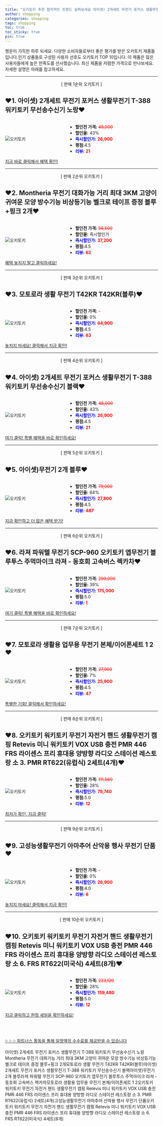 ```yaml
---
title: "오키토키 추천 합리적인 트렌드 살펴보세요 아이셋) 2개세트 무전기 포커스 생활무전기"
author: shopping
categories: shopping
tags: shopping
toc: true
toc_sticky: true
pin: true
---
```

행운이 가득한 하루 되세요. 다양한 소비자들로부터 좋은 평가를 받은 오키토키 제품들입니다.인기 상품들로 구성된 사용자 선호도 오키토키 TOP 10입니다. 이 제품은 많은 사용자들에게 높은 만족도를 선사했습니다. 최신 제품을 저렴한 가격으로 만나보세요. 자세한 설명은 아래를 참고하세요.

---
<p class="toplist" style="margin: 0 auto; display: block; width: fit-content;">[ 판매 1순위 오키토키 ]</p>

<h2><strong>❤️1. 아이셋) 2개세트 무전기 포커스 생활무전기 T-388 워키토키 무선송수신기 노랑❤️</strong></h2>

<div style="display: flex; align-items: center;">
    <div style="flex: 0.4;">
        <img src="https://thumbnail9.coupangcdn.com/thumbnails/remote/230x230ex/image/vendor_inventory/c979/8c939ba55651aadf1b0590188987536dacf54013a4cc32a63ca01d1eaec6.jpg" alt="오키토키" style="max-width: 100%;">
    </div>
    <div style="flex: 0.6; margin-left: 10px;">
        <ul>
            <li><strong>할인전 가격:</strong> <del style="color: red;">48,000</del></li>
            <li><strong>할인율:</strong> 43%</li>
            <li><span style='color:blue'><strong>즉시할인가:</strong></span> <span style='color:red'><strong>26,900</strong></span></li>
            <li><strong>평점:</strong>4.5</li>
            <li><span style='color:blue'><strong>리뷰:</strong></span> <span style='color:red'><strong>21</strong></span></li>
        </ul>
    </div>
</div>
<div class="center">
    <a href="https://William4Davisa.github.io?lptag=AF9450613&subid=githubio&pageKey=7831914026&traceid=V0-153&itemId=21302066942&vendorItemId=90270605385" class="myButton">
        지금 바로 클릭해서 혜택 확인!
    </a>
</div>


---
<p class="toplist" style="margin: 0 auto; display: block; width: fit-content;">[ 판매 2순위 오키토키 ]</p>

<h2><strong>❤️2. Montheria 무전기 대화가능 거리 최대 3KM 고양이 귀여운 모양 방수기능 비상등기능 벨크로 테이프 증정 블루+핑크 2개❤️</strong></h2>

<div style="display: flex; align-items: center;">
    <div style="flex: 0.4;">
        <img src="https://thumbnail7.coupangcdn.com/thumbnails/remote/230x230ex/image/vendor_inventory/8356/af7f8500b89a7a57086dd2e0badcef65cb7659ec072423a506fae45c619c.jpg" alt="오키토키" style="max-width: 100%;">
    </div>
    <div style="flex: 0.6; margin-left: 10px;">
        <ul>
            <li><strong>할인전 가격:</strong> <del style="color: red;">56,500</del></li>
            <li><strong>할인율:</strong> 즉시할인가</li>
            <li><span style='color:blue'><strong>즉시할인가:</strong></span> <span style='color:red'><strong>37,200</strong></span></li>
            <li><strong>평점:</strong>4.5</li>
            <li><span style='color:blue'><strong>리뷰:</strong></span> <span style='color:red'><strong>62</strong></span></li>
        </ul>
    </div>
</div>
<div class="center">
    <a href="https://William4Davisa.github.io?lptag=AF9450613&subid=githubio&pageKey=6072228856&traceid=V0-153&itemId=11215980657&vendorItemId=84526170785" class="myButton">
        혜택 놓치지 말고 클릭하세요!
    </a>
</div>


---
<p class="toplist" style="margin: 0 auto; display: block; width: fit-content;">[ 판매 3순위 오키토키 ]</p>

<h2><strong>❤️3. 모토로라 생활 무전기 T42KR T42KR(블루)❤️</strong></h2>

<div style="display: flex; align-items: center;">
    <div style="flex: 0.4;">
        <img src="https://thumbnail9.coupangcdn.com/thumbnails/remote/230x230ex/image/retail/images/2020/11/05/15/6/6835cbca-09a8-4fe2-a4e6-b60fce6bf7be.jpg" alt="오키토키" style="max-width: 100%;">
    </div>
    <div style="flex: 0.6; margin-left: 10px;">
        <ul>
            <li><strong>할인전 가격:</strong> <del style="color: red;">-</del></li>
            <li><strong>할인율:</strong> 0%</li>
            <li><span style='color:blue'><strong>즉시할인가:</strong></span> <span style='color:red'><strong>64,900</strong></span></li>
            <li><strong>평점:</strong>4.5</li>
            <li><span style='color:blue'><strong>리뷰:</strong></span> <span style='color:red'><strong>63</strong></span></li>
        </ul>
    </div>
</div>
<div class="center">
    <a href="https://William4Davisa.github.io?lptag=AF9450613&subid=githubio&pageKey=1609811614&traceid=V0-153&itemId=2749327188&vendorItemId=72081184150" class="myButton">
        놓치지 마세요! 클릭해서 지금 확인!
    </a>
</div>


---
<p class="toplist" style="margin: 0 auto; display: block; width: fit-content;">[ 판매 4순위 오키토키 ]</p>

<h2><strong>❤️4. 아이셋) 2개세트 무전기 포커스 생활무전기 T-388 워키토키 무선송수신기 블랙❤️</strong></h2>

<div style="display: flex; align-items: center;">
    <div style="flex: 0.4;">
        <img src="https://thumbnail9.coupangcdn.com/thumbnails/remote/230x230ex/image/vendor_inventory/c979/8c939ba55651aadf1b0590188987536dacf54013a4cc32a63ca01d1eaec6.jpg" alt="오키토키" style="max-width: 100%;">
    </div>
    <div style="flex: 0.6; margin-left: 10px;">
        <ul>
            <li><strong>할인전 가격:</strong> <del style="color: red;">48,000</del></li>
            <li><strong>할인율:</strong> 43%</li>
            <li><span style='color:blue'><strong>즉시할인가:</strong></span> <span style='color:red'><strong>26,900</strong></span></li>
            <li><strong>평점:</strong>4.5</li>
            <li><span style='color:blue'><strong>리뷰:</strong></span> <span style='color:red'><strong>21</strong></span></li>
        </ul>
    </div>
</div>
<div class="center">
    <a href="https://William4Davisa.github.io?lptag=AF9450613&subid=githubio&pageKey=7831914026&traceid=V0-153&itemId=21302066944&vendorItemId=90270605409" class="myButton">
        여기 클릭! 특별 혜택을 바로 확인하세요!
    </a>
</div>


---
<p class="toplist" style="margin: 0 auto; display: block; width: fit-content;">[ 판매 5순위 오키토키 ]</p>

<h2><strong>❤️5. 아이셋)무전기 2개 블루❤️</strong></h2>

<div style="display: flex; align-items: center;">
    <div style="flex: 0.4;">
        <img src="https://thumbnail9.coupangcdn.com/thumbnails/remote/230x230ex/image/vendor_inventory/c979/8c939ba55651aadf1b0590188987536dacf54013a4cc32a63ca01d1eaec6.jpg" alt="오키토키" style="max-width: 100%;">
    </div>
    <div style="flex: 0.6; margin-left: 10px;">
        <ul>
            <li><strong>할인전 가격:</strong> <del style="color: red;">79,000</del></li>
            <li><strong>할인율:</strong> 64%</li>
            <li><span style='color:blue'><strong>즉시할인가:</strong></span> <span style='color:red'><strong>27,800</strong></span></li>
            <li><strong>평점:</strong>4.5</li>
            <li><span style='color:blue'><strong>리뷰:</strong></span> <span style='color:red'><strong>487</strong></span></li>
        </ul>
    </div>
</div>
<div class="center">
    <a href="https://William4Davisa.github.io?lptag=AF9450613&subid=githubio&pageKey=7706373490&traceid=V0-153&itemId=21178500464&vendorItemId=88239937305" class="myButton">
        지금 확인하고 더 많은 혜택 받기!
    </a>
</div>


---
<p class="toplist" style="margin: 0 auto; display: block; width: fit-content;">[ 판매 6순위 오키토키 ]</p>

<h2><strong>❤️6. 라져 파워텔 무전기 SCP-960 오키토키 앱무전기 블루투스 주먹마이크 라져 - 동호회 고속버스 렉카차❤️</strong></h2>

<div style="display: flex; align-items: center;">
    <div style="flex: 0.4;">
        <img src="https://thumbnail10.coupangcdn.com/thumbnails/remote/230x230ex/image/vendor_inventory/61ff/f54c8de2bfe507cf339f5c55d3879aab174213d478bd95c16566730f7e36.jpg" alt="오키토키" style="max-width: 100%;">
    </div>
    <div style="flex: 0.6; margin-left: 10px;">
        <ul>
            <li><strong>할인전 가격:</strong> <del style="color: red;">290,000</del></li>
            <li><strong>할인율:</strong> 39%</li>
            <li><span style='color:blue'><strong>즉시할인가:</strong></span> <span style='color:red'><strong>175,000</strong></span></li>
            <li><strong>평점:</strong>5.0</li>
            <li><span style='color:blue'><strong>리뷰:</strong></span> <span style='color:red'><strong>1</strong></span></li>
        </ul>
    </div>
</div>
<div class="center">
    <a href="https://William4Davisa.github.io?lptag=AF9450613&subid=githubio&pageKey=207176500&traceid=V0-153&itemId=612805027&vendorItemId=4607885514" class="myButton">
        여기 클릭! 특별 혜택을 바로 확인하세요!
    </a>
</div>


---
<p class="toplist" style="margin: 0 auto; display: block; width: fit-content;">[ 판매 7순위 오키토키 ]</p>

<h2><strong>❤️7. 모토로라 생활용 업무용 무전기 본체/이어폰세트 1 2❤️</strong></h2>

<div style="display: flex; align-items: center;">
    <div style="flex: 0.4;">
        <img src="https://thumbnail9.coupangcdn.com/thumbnails/remote/230x230ex/image/vendor_inventory/b205/5f9d0b572fe57da228fb41efec1f7fbd8fef45566ecff5d129b42b029c5c.jpg" alt="오키토키" style="max-width: 100%;">
    </div>
    <div style="flex: 0.6; margin-left: 10px;">
        <ul>
            <li><strong>할인전 가격:</strong> <del style="color: red;">27,900</del></li>
            <li><strong>할인율:</strong> 7%</li>
            <li><span style='color:blue'><strong>즉시할인가:</strong></span> <span style='color:red'><strong>25,900</strong></span></li>
            <li><strong>평점:</strong>4.5</li>
            <li><span style='color:blue'><strong>리뷰:</strong></span> <span style='color:red'><strong>47</strong></span></li>
        </ul>
    </div>
</div>
<div class="center">
    <a href="https://William4Davisa.github.io?lptag=AF9450613&subid=githubio&pageKey=6084941765&traceid=V0-153&itemId=11302482231&vendorItemId=78579113916" class="myButton">
        특별한 기회! 클릭해서 확인하세요!
    </a>
</div>


---
<p class="toplist" style="margin: 0 auto; display: block; width: fit-content;">[ 판매 8순위 오키토키 ]</p>

<h2><strong>❤️8. 오키토키 워키토키 무전기 자전거 핸드 생활무전기 캠핑 Retevis 미니 워키토키 VOX USB 충전 PMR 446 FRS 라이센스 프리 휴대용 양방향 라디오 스테이션 레스토랑 소 3. PMR RT622(유럽식) 2세트(4개)❤️</strong></h2>

<div style="display: flex; align-items: center;">
    <div style="flex: 0.4;">
        <img src="https://thumbnail8.coupangcdn.com/thumbnails/remote/230x230ex/image/vendor_inventory/5bbc/4a87b15c822833b883576c0aee1620efa9be4178f4581e83d1b102ddde3b.jpg" alt="오키토키" style="max-width: 100%;">
    </div>
    <div style="flex: 0.6; margin-left: 10px;">
        <ul>
            <li><strong>할인전 가격:</strong> <del style="color: red;">111,560</del></li>
            <li><strong>할인율:</strong> 28%</li>
            <li><span style='color:blue'><strong>즉시할인가:</strong></span> <span style='color:red'><strong>79,740</strong></span></li>
            <li><strong>평점:</strong>5.0</li>
            <li><span style='color:blue'><strong>리뷰:</strong></span> <span style='color:red'><strong>12</strong></span></li>
        </ul>
    </div>
</div>
<div class="center">
    <a href="https://William4Davisa.github.io?lptag=AF9450613&subid=githubio&pageKey=7818005831&traceid=V0-153&itemId=21226344288&vendorItemId=88283041702" class="myButton">
        최저가 확인, 지금 클릭!
    </a>
</div>


---
<p class="toplist" style="margin: 0 auto; display: block; width: fit-content;">[ 판매 9순위 오키토키 ]</p>

<h2><strong>❤️9. 고성능생활무전기 아마추어 산악용 행사 무전기 단품❤️</strong></h2>

<div style="display: flex; align-items: center;">
    <div style="flex: 0.4;">
        <img src="https://thumbnail6.coupangcdn.com/thumbnails/remote/230x230ex/image/vendor_inventory/0616/758384727832af46b60cdac36ae78fcd420b674f955db705cd06f1bc1dcd.jpg" alt="오키토키" style="max-width: 100%;">
    </div>
    <div style="flex: 0.6; margin-left: 10px;">
        <ul>
            <li><strong>할인전 가격:</strong> <del style="color: red;">-</del></li>
            <li><strong>할인율:</strong> 0%</li>
            <li><span style='color:blue'><strong>즉시할인가:</strong></span> <span style='color:red'><strong>26,900</strong></span></li>
            <li><strong>평점:</strong>4.0</li>
            <li><span style='color:blue'><strong>리뷰:</strong></span> <span style='color:red'><strong>6</strong></span></li>
        </ul>
    </div>
</div>
<div class="center">
    <a href="https://William4Davisa.github.io?lptag=AF9450613&subid=githubio&pageKey=331104739&traceid=V0-153&itemId=1057998782&vendorItemId=5532792645" class="myButton">
        놓치지 마세요! 클릭해서 지금 확인!
    </a>
</div>


---
<p class="toplist" style="margin: 0 auto; display: block; width: fit-content;">[ 판매 10순위 오키토키 ]</p>

<h2><strong>❤️10. 오키토키 워키토키 무전기 자전거 핸드 생활무전기 캠핑 Retevis 미니 워키토키 VOX USB 충전 PMR 446 FRS 라이센스 프리 휴대용 양방향 라디오 스테이션 레스토랑 소 6. FRS RT622(미국식) 4세트(8개)❤️</strong></h2>

<div style="display: flex; align-items: center;">
    <div style="flex: 0.4;">
        <img src="https://thumbnail10.coupangcdn.com/thumbnails/remote/230x230ex/image/vendor_inventory/724e/9fbc530093c2daae51c81f33dcac5e0631501eec12f5ac3339922eb33af7.jpg" alt="오키토키" style="max-width: 100%;">
    </div>
    <div style="flex: 0.6; margin-left: 10px;">
        <ul>
            <li><strong>할인전 가격:</strong> <del style="color: red;">223,120</del></li>
            <li><strong>할인율:</strong> 28%</li>
            <li><span style='color:blue'><strong>즉시할인가:</strong></span> <span style='color:red'><strong>159,480</strong></span></li>
            <li><strong>평점:</strong>5.0</li>
            <li><span style='color:blue'><strong>리뷰:</strong></span> <span style='color:red'><strong>12</strong></span></li>
        </ul>
    </div>
</div>
<div class="center">
    <a href="https://William4Davisa.github.io?lptag=AF9450613&subid=githubio&pageKey=7818005831&traceid=V0-153&itemId=21226344289&vendorItemId=88283041741" class="myButton">
        지금 클릭하고 한정 세일을 확인하세요!
    </a>
</div>

<br><br><br>[💦 💦 💦 파트너스 활동을 통해 일정액의 수수료를 제공받을 수 있습니다](https://link.coupang.com/a/bcpT2c)<br><br>아이셋) 2개세트 무전기 포커스 생활무전기 T-388 워키토키 무선송수신기 노랑Montheria 무전기 대화가능 거리 최대 3KM 고양이 귀여운 모양 방수기능 비상등기능 벨크로 테이프 증정 블루+핑크 2개모토로라 생활 무전기 T42KR T42KR(블루)아이셋) 2개세트 무전기 포커스 생활무전기 T-388 워키토키 무선송수신기 블랙아이셋)무전기 2개 블루라져 파워텔 무전기 SCP-960 오키토키 앱무전기 블루투스 주먹마이크 라져 - 동호회 고속버스 렉카차모토로라 생활용 업무용 무전기 본체/이어폰세트 1 2오키토키 워키토키 무전기 자전거 핸드 생활무전기 캠핑 Retevis 미니 워키토키 VOX USB 충전 PMR 446 FRS 라이센스 프리 휴대용 양방향 라디오 스테이션 레스토랑 소 3. PMR RT622(유럽식) 2세트(4개)고성능생활무전기 아마추어 산악용 행사 무전기 단품오키토키 워키토키 무전기 자전거 핸드 생활무전기 캠핑 Retevis 미니 워키토키 VOX USB 충전 PMR 446 FRS 라이센스 프리 휴대용 양방향 라디오 스테이션 레스토랑 소 6. FRS RT622(미국식) 4세트(8개)